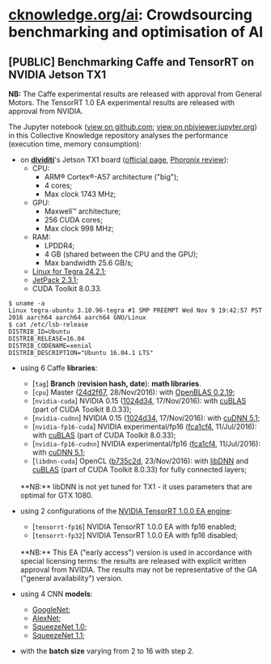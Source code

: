 # [cknowledge.org/ai](http://cknowledge.org): Crowdsourcing benchmarking and optimisation of AI

## [PUBLIC] Benchmarking Caffe and TensorRT on NVIDIA Jetson TX1

**NB:** The Caffe experimental results are released with approval from General Motors. The TensorRT 1.0 EA experimental results are released with approval from NVIDIA.

The Jupyter notebook ([view on github.com](https://github.com/dividiti/ck-caffe-nvidia-tx1/blob/master/script/caffe-tensorrt/ck-caffe-nvidia-tx1-with-tensorrt.20170429.ipynb); [view on nbiviewer.jupyter.org](https://nbviewer.jupyter.org/github/dividiti/ck-caffe-nvidia-tx1/blob/master/script/caffe-tensorrt/ck-caffe-nvidia-tx1-with-tensorrt.20170429.ipynb)) in this Collective Knowledge repository analyses the performance (execution time, memory consumption):

- on **[dividiti](http://dividiti.com)**'s Jetson TX1 board ([official page](http://www.nvidia.com/object/jetson-tx1-dev-kit.html), [Phoronix review](http://www.phoronix.com/scan.php?page=article&item=nvidia-jtx1-perf)):
  - CPU:
    - ARM&reg; Cortex&reg;-A57 architecture ("big");
    - 4 cores;
    - Max clock 1743 MHz;
  - GPU:
    - Maxwell&trade; architecture;
    - 256 CUDA cores;
    - Max clock 998 MHz;
  - RAM:
    - LPDDR4;
    - 4 GB (shared between the CPU and the GPU);
    - Max bandwidth 25.6 GB/s;
  - [Linux for Tegra 24.2.1](http://developer.download.nvidia.com/embedded/L4T/r24_Release_v2.1/Docs/Tegra_Linux_Driver_Package_Release_Notes_R24.2.1.pdf);
  - [JetPack 2.3.1](http://docs.nvidia.com/jetpack-l4t/index.html#developertools/desktop/jetpack/l4t/2.3.1);
  - CUDA Toolkit 8.0.33.
```
$ uname -a
Linux tegra-ubuntu 3.10.96-tegra #1 SMP PREEMPT Wed Nov 9 19:42:57 PST 2016 aarch64 aarch64 aarch64 GNU/Linux
$ cat /etc/lsb-release
DISTRIB_ID=Ubuntu
DISTRIB_RELEASE=16.04
DISTRIB_CODENAME=xenial
DISTRIB_DESCRIPTION="Ubuntu 16.04.1 LTS"
```

- using 6 Caffe **libraries**:
  - [`tag`] **Branch** (**revision hash, date**): **math libraries**.
  - [`cpu`] Master ([24d2f67](https://github.com/BVLC/caffe/commit/24d2f67173db3344141dce24b1008efffbfe1c7d), 28/Nov/2016): with [OpenBLAS 0.2.19](https://github.com/xianyi/OpenBLAS/releases/tag/v0.2.19);
  - [`nvidia-cuda`] NVIDIA 0.15 ([1024d34](https://github.com/NVIDIA/caffe/commit/1024d34d93cd34a9013d6fac4e56e45162073d38), 17/Nov/2016): with [cuBLAS](https://developer.nvidia.com/cublas) (part of CUDA Toolkit 8.0.33);
  - [`nvidia-cudnn`] NVIDIA 0.15 ([1024d34](https://github.com/NVIDIA/caffe/commit/1024d34d93cd34a9013d6fac4e56e45162073d38), 17/Nov/2016): with [cuDNN 5.1](https://developer.nvidia.com/cudnn);
  - [`nvidia-fp16-cuda`] NVIDIA experimental/fp16 ([fca1cf4](https://github.com/NVIDIA/caffe/commit/fca1cf475d1d0a6d355f8b9877abcc4e13951c9c), 11/Jul/2016): with [cuBLAS](https://developer.nvidia.com/cublas) (part of CUDA Toolkit 8.0.33);
  - [`nvidia-fp16-cudnn`] NVIDIA experimental/fp16 ([fca1cf4](https://github.com/NVIDIA/caffe/commit/fca1cf475d1d0a6d355f8b9877abcc4e13951c9c), 11/Jul/2016): with [cuDNN 5.1](https://developer.nvidia.com/cudnn);
  - [`libdnn-cuda`] OpenCL ([b735c2d](https://github.com/BVLC/caffe/commit/b735c2dd4103ac963332b400168507dd7cefd204), 23/Nov/2016): with [libDNN](https://github.com/BVLC/caffe/issues/4155) and [cuBLAS](https://developer.nvidia.com/cublas) (part of CUDA Toolkit 8.0.33) for fully connected layers;
  <br>
  **NB:** libDNN is not yet tuned for TX1 - it uses parameters that are optimal for GTX 1080.

- using 2 configurations of the [NVIDIA TensorRT 1.0.0 EA engine](https://developer.nvidia.com/tensorrt):
  - [`tensorrt-fp16`] NVIDIA TensorRT 1.0.0 EA with fp16 enabled;
  - [`tensorrt-fp32`] NVIDIA TensorRT 1.0.0 EA with fp16 disabled;
  <br>
  **NB:** This EA ("early access") version is used in accordance with special licensing terms: the results are released with explicit written approval from NVIDIA. The results may not be representative of the GA ("general availability") version.

- using 4 CNN **models**:
  - [GoogleNet](https://github.com/BVLC/caffe/tree/master/models/bvlc_googlenet);
  - [AlexNet](https://github.com/BVLC/caffe/tree/master/models/bvlc_alexnet);
  - [SqueezeNet 1.0](https://github.com/DeepScale/SqueezeNet/tree/master/SqueezeNet_v1.0);
  - [SqueezeNet 1.1](https://github.com/DeepScale/SqueezeNet/tree/master/SqueezeNet_v1.1);

- with the **batch size** varying from 2 to 16 with step 2.
